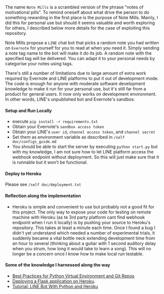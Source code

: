 The name `Note Mills` is a scrambled version of the phrase "notes of motivationsl pills". To remind oneself about what drive the person to do something rewarding in the first place is the purpose of Note Mills. Mainly, I did this for personal use but should it seems valuable and worth exploring for others, I described below more details for the case of exploiting this repository.

Note Mills propose a `LINE` chat bot that picks a random note you had written on `Evernote` for yourself for you to read at when you need it.
Simply sending a note tag name to the bot will make it do its job. A random note with the specified tag will be delivered.
You can adapt it to your personal needs by categorise your notes using tags.

There's still a number of limitations due to large amount of extra work required by Evernote and LINE platforms to put it out of development mode.
The code is enough for anyone with moderate software development knowledge to make it run for your personal use, but it's still far from a product for general users.
It now only works on development environment. In other words, LINE's unpublished bot and Evernote's sandbox.

#### Setup and Run Locally
- execute `pip install -r requirements.txt`
- Obtain your Evernote's `sandbox access token`
- Obtain your LINE's `user id`, `channel access token`, and `channel secret`
- Set them as environment variable as described in `/self doc/configs_guide.md`
- You should be able to start the server by executing `python start.py` but with my knowledge, I am not sure how to let LINE platform access the webhook endpoint without deployment. So this will just make sure that it is runnable but it won't be functional.

#### Deploy to Heroku
Please see `/self doc/deployment.txt`

#### Reflection along the implementation
- Heroku is simple and convenient to use but probably not a good fit for this project. The only way to expose your code for testing on remote machine with Heroku (as te 3rd party platform cant find webhook endpoint when I run it locally) is by pushing your source to Heroku's repository. This takes at least a minute each time. Once I found a bug I didn't yet understand which needed a number of experimental trials, it suddenly became a vital bottle neck extending development time from an hour to several (thinking about a guitar with 1 second auditory delay when you strum, how long it would take to learn a song). This will no longer be a concern once I know how to make local run testable.

#### Some of the knowledge I harnessed along the way
- [Best Practices for Python Virtual Environment and Git Repos](https://libzx.so/main/learning/2016/03/13/best-practice-for-virtualenv-and-git-repos.html)
- [Deploying a Flask application on Heroku](https://medium.com/@gitaumoses4/deploying-a-flask-application-on-heroku-e509e5c76524).
- [Tutorial: LINE Bot With Python and Heroku](https://medium.com/better-programming/line-bot-with-python-and-heroku-tutorial-e8c296f3816f)
